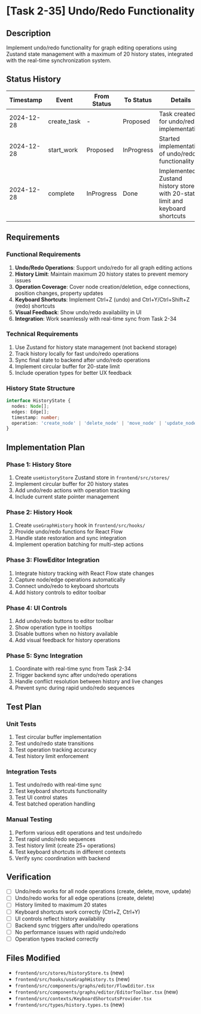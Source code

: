 # [Task 2-35] Undo/Redo Functionality

## Description
Implement undo/redo functionality for graph editing operations using Zustand state management with a maximum of 20 history states, integrated with the real-time synchronization system.

## Status History
| Timestamp | Event | From Status | To Status | Details | User |
|-----------|-------|-------------|-----------|---------|------|
| 2024-12-28 | create_task | - | Proposed | Task created for undo/redo implementation | User |
| 2024-12-28 | start_work | Proposed | InProgress | Started implementation of undo/redo functionality | User |
| 2024-12-28 | complete | InProgress | Done | Implemented Zustand history store with 20-state limit and keyboard shortcuts | User |

## Requirements

### Functional Requirements
1. **Undo/Redo Operations**: Support undo/redo for all graph editing actions
2. **History Limit**: Maintain maximum 20 history states to prevent memory issues
3. **Operation Coverage**: Cover node creation/deletion, edge connections, position changes, property updates
4. **Keyboard Shortcuts**: Implement Ctrl+Z (undo) and Ctrl+Y/Ctrl+Shift+Z (redo) shortcuts
5. **Visual Feedback**: Show undo/redo availability in UI
6. **Integration**: Work seamlessly with real-time sync from Task 2-34

### Technical Requirements
1. Use Zustand for history state management (not backend storage)
2. Track history locally for fast undo/redo operations
3. Sync final state to backend after undo/redo operations
4. Implement circular buffer for 20-state limit
5. Include operation types for better UX feedback

### History State Structure
```typescript
interface HistoryState {
  nodes: Node[];
  edges: Edge[];
  timestamp: number;
  operation: 'create_node' | 'delete_node' | 'move_node' | 'update_node' | 'create_edge' | 'delete_edge' | 'batch';
}
```

## Implementation Plan

### Phase 1: History Store
1. Create `useHistoryStore` Zustand store in `frontend/src/stores/`
2. Implement circular buffer for 20 history states
3. Add undo/redo actions with operation tracking
4. Include current state pointer management

### Phase 2: History Hook
1. Create `useGraphHistory` hook in `frontend/src/hooks/`
2. Provide undo/redo functions for React Flow
3. Handle state restoration and sync integration
4. Implement operation batching for multi-step actions

### Phase 3: FlowEditor Integration
1. Integrate history tracking with React Flow state changes
2. Capture node/edge operations automatically
3. Connect undo/redo to keyboard shortcuts
4. Add history controls to editor toolbar

### Phase 4: UI Controls
1. Add undo/redo buttons to editor toolbar
2. Show operation type in tooltips
3. Disable buttons when no history available
4. Add visual feedback for history operations

### Phase 5: Sync Integration
1. Coordinate with real-time sync from Task 2-34
2. Trigger backend sync after undo/redo operations
3. Handle conflict resolution between history and live changes
4. Prevent sync during rapid undo/redo sequences

## Test Plan

### Unit Tests
1. Test circular buffer implementation
2. Test undo/redo state transitions
3. Test operation tracking accuracy
4. Test history limit enforcement

### Integration Tests
1. Test undo/redo with real-time sync
2. Test keyboard shortcuts functionality
3. Test UI control states
4. Test batched operation handling

### Manual Testing
1. Perform various edit operations and test undo/redo
2. Test rapid undo/redo sequences
3. Test history limit (create 25+ operations)
4. Test keyboard shortcuts in different contexts
5. Verify sync coordination with backend

## Verification
- [ ] Undo/redo works for all node operations (create, delete, move, update)
- [ ] Undo/redo works for all edge operations (create, delete)
- [ ] History limited to maximum 20 states
- [ ] Keyboard shortcuts work correctly (Ctrl+Z, Ctrl+Y)
- [ ] UI controls reflect history availability
- [ ] Backend sync triggers after undo/redo operations
- [ ] No performance issues with rapid undo/redo
- [ ] Operation types tracked correctly

## Files Modified
- `frontend/src/stores/historyStore.ts` (new)
- `frontend/src/hooks/useGraphHistory.ts` (new)
- `frontend/src/components/graphs/editor/FlowEditor.tsx`
- `frontend/src/components/graphs/editor/EditorToolbar.tsx` (new)
- `frontend/src/contexts/KeyboardShortcutsProvider.tsx`
- `frontend/src/types/history.types.ts` (new) 